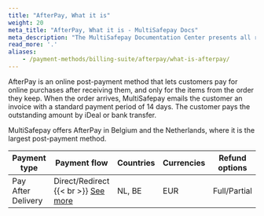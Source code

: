 ```yaml
---
title: "AfterPay, What it is"
weight: 20
meta_title: "AfterPay, What it is - MultiSafepay Docs"
meta_description: "The MultiSafepay Documentation Center presents all relevant information about our Plugins and API. You can also find support pages for payment methods, tools and general questions as well as the contact details of our Support and Integration Teams."
read_more: '.'
aliases: 
    - /payment-methods/billing-suite/afterpay/what-is-afterpay/
---
```



AfterPay is an online post-payment method that lets customers pay for online purchases after receiving them, and only for the items from the order they keep. When the order arrives, MultiSafepay emails the customer an invoice with a standard payment period of 14 days. The customer pays the outstanding amount by iDeal or bank transfer.

MultiSafepay offers AfterPay in Belgium and the Netherlands, where it is the largest post-payment method.  

| Payment type   | Payment flow       | Countries | Currencies | Refund options  | Recurring payments   | Chargebacks   |
|----------------|-------------------|-----------|------------|------------------|------------|---------------|
|Pay After Delivery|Direct/Redirect {{< br >}} [See more](/faq/api/difference-between-direct-and-redirect)|NL, BE|EUR|Full/Partial|No {{< br >}} [See more](https://docs.multisafepay.com/tools/recurring-payments)|No {{< br >}} [See more](https://docs.multisafepay.com/faq/chargebacks)|
